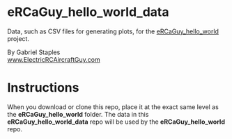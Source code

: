 # eRCaGuy_hello_world_data

Data, such as CSV files for generating plots, for the [eRCaGuy_hello_world](https://github.com/ElectricRCAircraftGuy/eRCaGuy_hello_world) project. 

By Gabriel Staples  
www.ElectricRCAircraftGuy.com  


# Instructions

When you download or clone this repo, place it at the exact same level as the **eRCaGuy_hello_world** folder. The data in this **eRCaGuy_hello_world_data** repo will be used by the **eRCaGuy_hello_world** repo.


